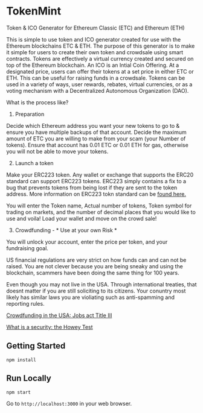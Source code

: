 # TokenMint
Token & ICO Generator for Ethereum Classic (ETC) and Ethereum (ETH)

This is simple to use token and ICO generator created for use with the Ethereum blockchains ETC & ETH. The purpose of this generator is to make it simple for users to create their own token and crowdsale using smart contracts.  Tokens are effectively a virtual currency created and secured on top of the Ethereum blockchain. An ICO is an Intial Coin Offering. At a designated price, users can offer their tokens at a set price in either ETC or ETH.  This can be useful for raising funds in a crowdsale. Tokens can be used in a variety of ways, user rewards, rebates, virtual currencies, or as a voting mechanism with a Decentralized Autonomous Organization (DAO).

What is the process like?

1. Preparation

Decide which Ethereum address you want your new tokens to go to & ensure you have multiple backups of that account.
Decide the maximum amount of ETC you are willing to make from your scam (your Number of tokens). Ensure that account has 0.01 ETC or 0.01 ETH for gas, otherwise you will not be able to move your tokens.

2. Launch a token

Make your ERC223 token. Any wallet or exchange that supports the ERC20 standard can support ERC223 tokens. ERC223 simply contains a fix to a bug that prevents tokens from being lost if they are sent to the token address. More information on ERC223 tokn standard can be [found here.](https://www.reddit.com/r/ethereum/comments/60ql37/attention_be_careful_using_ethereum_tokens/) 

You will enter the Token name, Actual number of tokens, Token symbol for trading on markets, and the number of decimal places that you would like to use and voila! Load your wallet and move on the crowd sale! 

3. Crowdfunding - * Use at your own Risk *

You will unlock your account, enter the price per token, and your fundraising goal.

US financial regulations are very strict on how funds can and can not be raised. You are not clever because you are being sneaky and using the blockchain, scammers have been doing the same thing for 100 years.

Even though you may not live in the USA. Through international treaties, that doesnt matter if you are still soliciting to its citizens. Your conuntry most likely has similar laws you are violiating such as anti-spamming and reporting rules.

[Crowdfunding in the USA: Jobs act Title III](https://www.sec.gov/news/pressrelease/2015-249.html)

[What is a security: the Howey Test](http://securities-law-blog.com/2014/11/25/what-is-a-security-the-howey-test-and-reves-test/)

## Getting Started

```
npm install
```

## Run Locally

```
npm start
```

Go to `http://localhost:3000` in your web browser.
